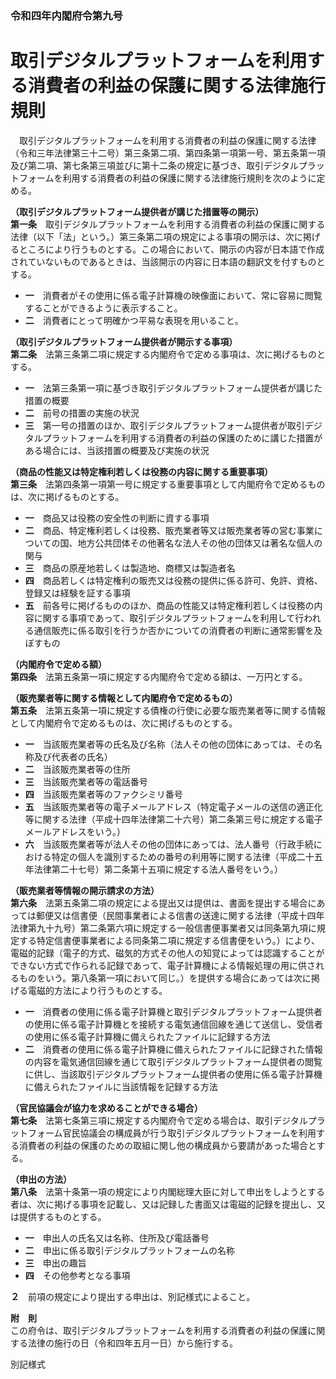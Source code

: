 ### 令和四年内閣府令第九号  
# 取引デジタルプラットフォームを利用する消費者の利益の保護に関する法律施行規則  
　取引デジタルプラットフォームを利用する消費者の利益の保護に関する法律（令和三年法律第三十二号）第三条第二項、第四条第一項第一号、第五条第一項及び第二項、第七条第三項並びに第十二条の規定に基づき、取引デジタルプラットフォームを利用する消費者の利益の保護に関する法律施行規則を次のように定める。  
  
**（取引デジタルプラットフォーム提供者が講じた措置等の開示）**  
**第一条**　取引デジタルプラットフォームを利用する消費者の利益の保護に関する法律（以下「法」という。）第三条第二項の規定による事項の開示は、次に掲げるところにより行うものとする。この場合において、開示の内容が日本語で作成されていないものであるときは、当該開示の内容に日本語の翻訳文を付すものとする。  
* **一**　消費者がその使用に係る電子計算機の映像面において、常に容易に閲覧することができるように表示すること。  
* **二**　消費者にとって明確かつ平易な表現を用いること。  
  
**（取引デジタルプラットフォーム提供者が開示する事項）**  
**第二条**　法第三条第二項に規定する内閣府令で定める事項は、次に掲げるものとする。  
* **一**　法第三条第一項に基づき取引デジタルプラットフォーム提供者が講じた措置の概要  
* **二**　前号の措置の実施の状況  
* **三**　第一号の措置のほか、取引デジタルプラットフォーム提供者が取引デジタルプラットフォームを利用する消費者の利益の保護のために講じた措置がある場合には、当該措置の概要及び実施の状況  
  
**（商品の性能又は特定権利若しくは役務の内容に関する重要事項）**  
**第三条**　法第四条第一項第一号に規定する重要事項として内閣府令で定めるものは、次に掲げるものとする。  
* **一**　商品又は役務の安全性の判断に資する事項  
* **二**　商品、特定権利若しくは役務、販売業者等又は販売業者等の営む事業についての国、地方公共団体その他著名な法人その他の団体又は著名な個人の関与  
* **三**　商品の原産地若しくは製造地、商標又は製造者名  
* **四**　商品若しくは特定権利の販売又は役務の提供に係る許可、免許、資格、登録又は経験を証する事項  
* **五**　前各号に掲げるもののほか、商品の性能又は特定権利若しくは役務の内容に関する事項であって、取引デジタルプラットフォームを利用して行われる通信販売に係る取引を行うか否かについての消費者の判断に通常影響を及ぼすもの  
  
**（内閣府令で定める額）**  
**第四条**　法第五条第一項に規定する内閣府令で定める額は、一万円とする。  
  
**（販売業者等に関する情報として内閣府令で定めるもの）**  
**第五条**　法第五条第一項に規定する債権の行使に必要な販売業者等に関する情報として内閣府令で定めるものは、次に掲げるものとする。  
* **一**　当該販売業者等の氏名及び名称（法人その他の団体にあっては、その名称及び代表者の氏名）  
* **二**　当該販売業者等の住所  
* **三**　当該販売業者等の電話番号  
* **四**　当該販売業者等のファクシミリ番号  
* **五**　当該販売業者等の電子メールアドレス（特定電子メールの送信の適正化等に関する法律（平成十四年法律第二十六号）第二条第三号に規定する電子メールアドレスをいう。）  
* **六**　当該販売業者等が法人その他の団体にあっては、法人番号（行政手続における特定の個人を識別するための番号の利用等に関する法律（平成二十五年法律第二十七号）第二条第十五項に規定する法人番号をいう。）  
  
**（販売業者等情報の開示請求の方法）**  
**第六条**　法第五条第二項の規定による提出又は提供は、書面を提出する場合にあっては郵便又は信書便（民間事業者による信書の送達に関する法律（平成十四年法律第九十九号）第二条第六項に規定する一般信書便事業者又は同条第九項に規定する特定信書便事業者による同条第二項に規定する信書便をいう。）により、電磁的記録（電子的方式、磁気的方式その他人の知覚によっては認識することができない方式で作られる記録であって、電子計算機による情報処理の用に供されるものをいう。第八条第一項において同じ。）を提供する場合にあっては次に掲げる電磁的方法により行うものとする。  
* **一**　消費者の使用に係る電子計算機と取引デジタルプラットフォーム提供者の使用に係る電子計算機とを接続する電気通信回線を通じて送信し、受信者の使用に係る電子計算機に備えられたファイルに記録する方法  
* **二**　消費者の使用に係る電子計算機に備えられたファイルに記録された情報の内容を電気通信回線を通じて取引デジタルプラットフォーム提供者の閲覧に供し、当該取引デジタルプラットフォーム提供者の使用に係る電子計算機に備えられたファイルに当該情報を記録する方法  
  
**（官民協議会が協力を求めることができる場合）**  
**第七条**　法第七条第三項に規定する内閣府令で定める場合は、取引デジタルプラットフォーム官民協議会の構成員が行う取引デジタルプラットフォームを利用する消費者の利益の保護のための取組に関し他の構成員から要請があった場合とする。  
  
**（申出の方法）**  
**第八条**　法第十条第一項の規定により内閣総理大臣に対して申出をしようとする者は、次に掲げる事項を記載し、又は記録した書面又は電磁的記録を提出し、又は提供するものとする。  
* **一**　申出人の氏名又は名称、住所及び電話番号  
* **二**　申出に係る取引デジタルプラットフォームの名称  
* **三**　申出の趣旨  
* **四**　その他参考となる事項  
  
**２**　前項の規定により提出する申出は、別記様式によること。  
  
**附　則**  
この府令は、取引デジタルプラットフォームを利用する消費者の利益の保護に関する法律の施行の日（令和四年五月一日）から施行する。  
  
別記様式
          
        